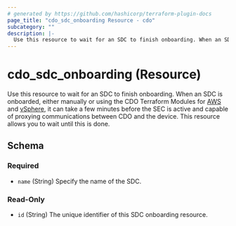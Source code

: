 ```yaml
---
# generated by https://github.com/hashicorp/terraform-plugin-docs
page_title: "cdo_sdc_onboarding Resource - cdo"
subcategory: ""
description: |-
  Use this resource to wait for an SDC to finish onboarding. When an SDC is onboarded, either manually or using the CDO Terraform Modules for AWS https://github.com/CiscoDevNet/terraform-aws-cdo-sdc and vSphere https://github.com/CiscoDevNet/terraform-vsphere-cdo-sdc, it can take a few minutes before the SEC is active and capable of proxying communications between CDO and the device. This resource allows you to wait until this is done.
---
```


# cdo_sdc_onboarding (Resource)

Use this resource to wait for an SDC to finish onboarding. When an SDC is onboarded, either manually or using the CDO Terraform Modules for [AWS](https://github.com/CiscoDevNet/terraform-aws-cdo-sdc) and [vSphere](https://github.com/CiscoDevNet/terraform-vsphere-cdo-sdc), it can take a few minutes before the SEC is active and capable of proxying communications between CDO and the device. This resource allows you to wait until this is done.



<!-- schema generated by tfplugindocs -->
## Schema

### Required

- `name` (String) Specify the name of the SDC.

### Read-Only

- `id` (String) The unique identifier of this SDC onboarding resource.
